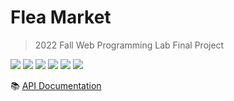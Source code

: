 # Flea Market

> 2022 Fall Web Programming Lab Final Project

<img src="https://img.shields.io/badge/Typescript-3178C6?style=flat&logo=Typescript&logoColor=white"/>  <img src="https://img.shields.io/badge/NextJS-000000?style=flat&logo=Next.js&logoColor=white"/> <img src="https://img.shields.io/badge/MongoDB-47A248?style=flat&logo=MongoDB&logoColor=white"/>
<img src="https://img.shields.io/badge/Prisma-2D3748?style=flat&logo=Prisma&logoColor=white"/>
<img src="https://img.shields.io/badge/Tailwind CSS-06B6D4?style=flat&logo=Tailwind CSS&logoColor=white"/>
<img src="https://img.shields.io/badge/MUI-007FFF?style=flat&logo=MUI&logoColor=white"/>

📚 [API Documentation](https://sunny-wish-861.notion.site/b840038334324e898688f2f13d9e4090?v=044127f09585422bb201b5decd8eee8c)
